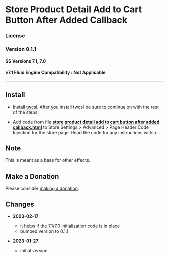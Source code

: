 # Store Product Detail Add to Cart Button After Added Callback

### [License][1]

### Version 0.1.1

#### SS Versions 7.1, 7.0

#### v7.1 Fluid Engine Compatibility : Not Applicable

---

## Install

* Install [twcsl][2]. After you install twcsl be sure to continue on with the
  rest of the steps.
  
* Add code from file **[store product detail add to cart button after added
  callback.html][3]** to Store Settings > Advanced > Page Header Code Injection
  for the store page. Read the code for any instructions within.

## Note

This is meant as a base for other effects.

## Make a Donation

Please consider [making a donation][4].

## Changes

* **2023-02-17**

  * it helps if the 7.1/7.0 initialization code is in place
  * bumped version to 0.1.1
  
* **2023-01-27**

  * initial version

[1]: https://github.com/tomsWebConsulting/twcsl/blob/main/LICENSE.txt#L1
[2]: https://github.com/tomsWebConsulting/twcsl#install-options
[3]: store%20product%20detail%20add%20to%20cart%20button%20after%20added%20callback.html#L1
[4]: https://github.com/tomsWebConsulting/twcsl#make-a-donation
